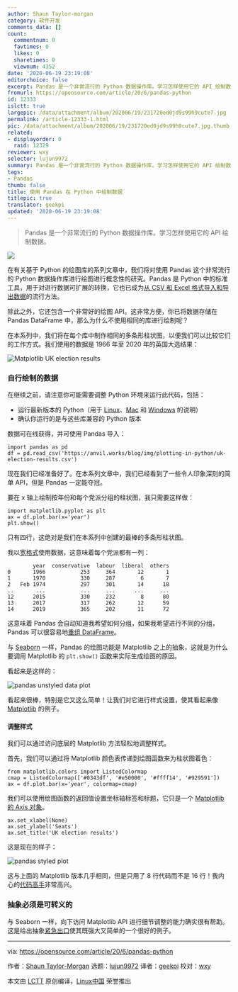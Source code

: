 ```yaml
---
author: Shaun Taylor-morgan
category: 软件开发
comments_data: []
count:
  commentnum: 0
  favtimes: 0
  likes: 0
  sharetimes: 0
  viewnum: 4352
date: '2020-06-19 23:19:08'
editorchoice: false
excerpt: Pandas 是一个非常流行的 Python 数据操作库。学习怎样使用它的 API 绘制数据。
fromurl: https://opensource.com/article/20/6/pandas-python
id: 12333
islctt: true
largepic: /data/attachment/album/202006/19/231720ed0jd9s99h9cute7.jpg
permalink: /article-12333-1.html
pic: /data/attachment/album/202006/19/231720ed0jd9s99h9cute7.jpg.thumb.jpg
related:
- displayorder: 0
  raid: 12329
reviewer: wxy
selector: lujun9972
summary: Pandas 是一个非常流行的 Python 数据操作库。学习怎样使用它的 API 绘制数据。
tags:
- Pandas
thumb: false
title: 使用 Pandas 在 Python 中绘制数据
titlepic: true
translator: geekpi
updated: '2020-06-19 23:19:08'
---
```



> 
> Pandas 是一个非常流行的 Python 数据操作库。学习怎样使用它的 API 绘制数据。
> 
> 
> 


![](/data/attachment/album/202006/19/231720ed0jd9s99h9cute7.jpg)


在有关基于 Python 的绘图库的系列文章中，我们将对使用 Pandas 这个非常流行的 Python 数据操作库进行绘图进行概念性的研究。Pandas 是 Python 中的标准工具，用于对进行数据可扩展的转换，它也已成为[从 CSV 和 Excel 格式导入和导出数据](https://anvil.works/docs/data-tables/csv-and-excel)的流行方法。


除此之外，它还包含一个非常好的绘图 API。这非常方便，你已将数据存储在 Pandas DataFrame 中，那么为什么不使用相同的库进行绘制呢？


在本系列中，我们将在每个库中制作相同的多条形柱状图，以便我们可以比较它们的工作方式。我们使用的数据是 1966 年至 2020 年的英国大选结果： 


![Matplotlib UK election results](/data/attachment/album/202006/19/231917tz6lbppeolgshe6z.png "Matplotlib UK election results") 


### 自行绘制的数据


在继续之前，请注意你可能需要调整 Python 环境来运行此代码，包括：


* 运行最新版本的 Python（用于 [Linux](https://opensource.com/article/20/4/install-python-linux)、[Mac](https://opensource.com/article/19/5/python-3-default-mac) 和 [Windows](https://opensource.com/article/19/8/how-install-python-windows) 的说明）
* 确认你运行的是与这些库兼容的 Python 版本


数据可在线获得，并可使用 Pandas 导入： 



```
import pandas as pd
df = pd.read_csv('https://anvil.works/blog/img/plotting-in-python/uk-election-results.csv')

```

现在我们已经准备好了。在本系列文章中，我们已经看到了一些令人印象深刻的简单 API，但是 Pandas 一定能夺冠。


要在 x 轴上绘制按年份和每个党派分组的柱状图，我只需要这样做：



```
import matplotlib.pyplot as plt
ax = df.plot.bar(x='year')
plt.show()

```

只有四行，这绝对是我们在本系列中创建的最棒的多条形柱状图。


我以[宽格式](https://anvil.works/blog/tidy-data)使用数据，这意味着每个党派都有一列：



```
        year  conservative  labour  liberal  others
0       1966           253     364       12       1
1       1970           330     287        6       7
2   Feb 1974           297     301       14      18
..       ...           ...     ...      ...     ...
12      2015           330     232        8      80
13      2017           317     262       12      59
14      2019           365     202       11      72

```

这意味着 Pandas 会自动知道我希望如何分组，如果我希望进行不同的分组，Pandas 可以很容易地[重组 DataFrame](https://anvil.works/blog/tidy-data#converting-between-long-and-wide-data-in-pandas)。


与 [Seaborn](https://anvil.works/blog/plotting-in-seaborn) 一样，Pandas 的绘图功能是 Matplotlib 之上的抽象，这就是为什么要调用 Matplotlib 的 `plt.show()` 函数来实际生成绘图的原因。


看起来是这样的：


![pandas unstyled data plot](/data/attachment/album/202006/19/231923nyyhil6e9gmlzytw.png "pandas unstyled data plot")


看起来很棒，特别是它又这么简单！让我们对它进行样式设置，使其看起来像 [Matplotlib](https://opensource.com/article/20/5/matplotlib-python) 的例子。


#### 调整样式


我们可以通过访问底层的 Matplotlib 方法轻松地调整样式。


首先，我们可以通过将 Matplotlib 颜色表传递到绘图函数来为柱状图着色：



```
from matplotlib.colors import ListedColormap
cmap = ListedColormap(['#0343df', '#e50000', '#ffff14', '#929591'])
ax = df.plot.bar(x='year', colormap=cmap)

```

我们可以使用绘图函数的返回值设置坐标轴标签和标题，它只是一个 [Matplotlib 的 Axis 对象](https://matplotlib.org/api/axis_api.html#axis-objects)。 



```
ax.set_xlabel(None)
ax.set_ylabel('Seats')
ax.set_title('UK election results')

```

这是现在的样子：


![pandas styled plot](/data/attachment/album/202006/19/231937jrk33kee4vzu51ud.png "pandas styled plot")


这与上面的 Matplotlib 版本几乎相同，但是只用了 8 行代码而不是 16 行！我内心的[代码高手](https://en.wikipedia.org/wiki/Code_golf)非常高兴。 


### 抽象必须是可转义的


与 Seaborn 一样，向下访问 Matplotlib API 进行细节调整的能力确实很有帮助。这是给出抽象[紧急出口](https://anvil.works/blog/escape-hatches-and-ejector-seats)使其既强大又简单的一个很好的例子。




---


via: <https://opensource.com/article/20/6/pandas-python>


作者：[Shaun Taylor-Morgan](https://opensource.com/users/shaun-taylor-morgan) 选题：[lujun9972](https://github.com/lujun9972) 译者：[geekpi](https://github.com/geekpi) 校对：[wxy](https://github.com/wxy)


本文由 [LCTT](https://github.com/LCTT/TranslateProject) 原创编译，[Linux中国](https://linux.cn/) 荣誉推出
